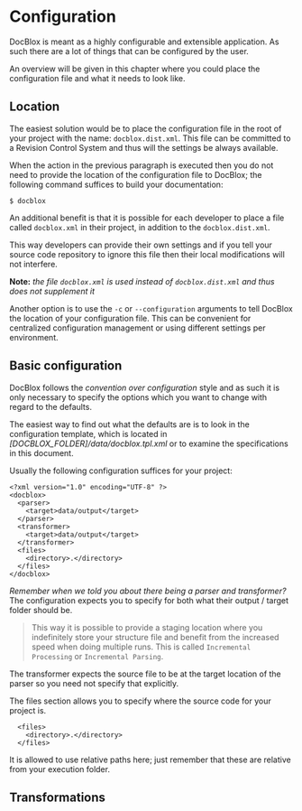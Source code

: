 Configuration
=============

DocBlox is meant as a highly configurable and extensible application. As such
there are a lot of things that can be configured by the user.

An overview will be given in this chapter where you could place the configuration
file and what it needs to look like.

Location
--------

The easiest solution would be to place the configuration file in the root of
your project with the name: `docblox.dist.xml`. This file can be committed to
a Revision Control System and thus will the settings be always available.

When the action in the previous paragraph is executed then you do not need to
provide the location of the configuration file to DocBlox; the following command
suffices to build your documentation:

    $ docblox

An additional benefit is that it is possible for each developer to place a file
called `docblox.xml` in their project, in addition to the `docblox.dist.xml`.

This way developers can provide their own settings and if you tell your source
code repository to ignore this file then their local modifications will not
interfere.

**Note:** _the file `docblox.xml` is used instead of `docblox.dist.xml`
and thus does not supplement it_

Another option is to use the `-c` or `--configuration` arguments to tell DocBlox
the location of your configuration file. This can be convenient for centralized
configuration management or using different settings per environment.

Basic configuration
-------------------

DocBlox follows the _convention over configuration_ style and as such it is only
necessary to specify the options which you want to change with regard to the
defaults.

The easiest way to find out what the defaults are is to look in the
configuration template, which is located in _[DOCBLOX_FOLDER]/data/docblox.tpl.xml_
or to examine the specifications in this document.

Usually the following configuration suffices for your project:

    <?xml version="1.0" encoding="UTF-8" ?>
    <docblox>
      <parser>
        <target>data/output</target>
      </parser>
      <transformer>
        <target>data/output</target>
      </transformer>
      <files>
        <directory>.</directory>
      </files>
    </docblox>

_Remember when we told you about there being a parser and transformer?_ The
configuration expects you to specify for both what their output / target folder
should be.

> This way it is possible to provide a staging location where you indefinitely
> store your structure file and benefit from the increased speed when doing
> multiple runs. This is called `Incremental Processing` or `Incremental Parsing`.

The transformer expects the source file to be at the target location of the
parser so you need not specify that explicitly.

The files section allows you to specify where the source code for your project is.

      <files>
        <directory>.</directory>
      </files>

It is allowed to use relative paths here; just remember that these are relative
from your execution folder.

Transformations
----------------------

